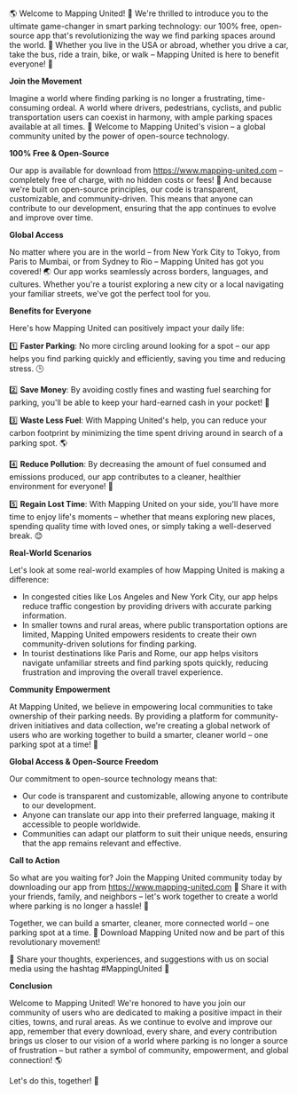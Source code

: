 🌎 Welcome to Mapping United! 🌈 We're thrilled to introduce you to the ultimate game-changer in smart parking technology: our 100% free, open-source app that's revolutionizing the way we find parking spaces around the world. 💨 Whether you live in the USA or abroad, whether you drive a car, take the bus, ride a train, bike, or walk – Mapping United is here to benefit everyone! 🌟

**Join the Movement**

Imagine a world where finding parking is no longer a frustrating, time-consuming ordeal. A world where drivers, pedestrians, cyclists, and public transportation users can coexist in harmony, with ample parking spaces available at all times. 💖 Welcome to Mapping United's vision – a global community united by the power of open-source technology.

**100% Free & Open-Source**

Our app is available for download from https://www.mapping-united.com – completely free of charge, with no hidden costs or fees! 🎉 And because we're built on open-source principles, our code is transparent, customizable, and community-driven. This means that anyone can contribute to our development, ensuring that the app continues to evolve and improve over time.

**Global Access**

No matter where you are in the world – from New York City to Tokyo, from Paris to Mumbai, or from Sydney to Rio – Mapping United has got you covered! 🌏 Our app works seamlessly across borders, languages, and cultures. Whether you're a tourist exploring a new city or a local navigating your familiar streets, we've got the perfect tool for you.

**Benefits for Everyone**

Here's how Mapping United can positively impact your daily life:

1️⃣ **Faster Parking**: No more circling around looking for a spot – our app helps you find parking quickly and efficiently, saving you time and reducing stress. 🕒

2️⃣ **Save Money**: By avoiding costly fines and wasting fuel searching for parking, you'll be able to keep your hard-earned cash in your pocket! 💸

3️⃣ **Waste Less Fuel**: With Mapping United's help, you can reduce your carbon footprint by minimizing the time spent driving around in search of a parking spot. 🌎

4️⃣ **Reduce Pollution**: By decreasing the amount of fuel consumed and emissions produced, our app contributes to a cleaner, healthier environment for everyone! 🌿

5️⃣ **Regain Lost Time**: With Mapping United on your side, you'll have more time to enjoy life's moments – whether that means exploring new places, spending quality time with loved ones, or simply taking a well-deserved break. 😊

**Real-World Scenarios**

Let's look at some real-world examples of how Mapping United is making a difference:

* In congested cities like Los Angeles and New York City, our app helps reduce traffic congestion by providing drivers with accurate parking information.
* In smaller towns and rural areas, where public transportation options are limited, Mapping United empowers residents to create their own community-driven solutions for finding parking.
* In tourist destinations like Paris and Rome, our app helps visitors navigate unfamiliar streets and find parking spots quickly, reducing frustration and improving the overall travel experience.

**Community Empowerment**

At Mapping United, we believe in empowering local communities to take ownership of their parking needs. By providing a platform for community-driven initiatives and data collection, we're creating a global network of users who are working together to build a smarter, cleaner world – one parking spot at a time! 🌈

**Global Access & Open-Source Freedom**

Our commitment to open-source technology means that:

* Our code is transparent and customizable, allowing anyone to contribute to our development.
* Anyone can translate our app into their preferred language, making it accessible to people worldwide.
* Communities can adapt our platform to suit their unique needs, ensuring that the app remains relevant and effective.

**Call to Action**

So what are you waiting for? Join the Mapping United community today by downloading our app from https://www.mapping-united.com 📲 Share it with your friends, family, and neighbors – let's work together to create a world where parking is no longer a hassle! 👫

Together, we can build a smarter, cleaner, more connected world – one parking spot at a time. 💚 Download Mapping United now and be part of this revolutionary movement!

🎉 Share your thoughts, experiences, and suggestions with us on social media using the hashtag #MappingUnited 📱

**Conclusion**

Welcome to Mapping United! We're honored to have you join our community of users who are dedicated to making a positive impact in their cities, towns, and rural areas. As we continue to evolve and improve our app, remember that every download, every share, and every contribution brings us closer to our vision of a world where parking is no longer a source of frustration – but rather a symbol of community, empowerment, and global connection! 🌎

Let's do this, together! 💪